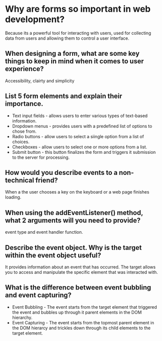 # Why are forms so important in web development?

Because its a powerful tool for interacting with users, used for collecting data from users and allowing them to control a user interface. 

## When designing a form, what are some key things to keep in mind when it comes to user experience?

Accessibility, clairty and simplicity

## List 5 form elements and explain their importance.

+ Text input fields - allows users to enter various types of text-based information.
+ Dropdown menus - provides users with a predefined list of options to chose from.
+ Radio buttons - allow users to select a siingle option from a list of choices.
+ Checkboxes - allow users to select one or more options from a list.
+ Submit button - this button finalizes the form and triggers it submission to the server for processing.

## How would you describe events to a non-technical friend?

When a the user chooses a key on the keyboard or a web page finishes loading.

## When using the addEventListener() method, what 2 arguments will you need to provide?

event type and event handler function.

## Describe the event object. Why is the target within the event object useful?

It provides information about an event that has occurred. The target allows you to access and manipulate the specific element that was interacted with.

## What is the difference between event bubbling and event capturing?

+ Event Bubbling - The event starts from the target element that triggered the event and bubbles up through it parent elements in the DOM hierarchy.
+ Event Capturing - The event starts from the topmost parent element in the DOM hierarcy and trickles down through its child elements to the target element. 
